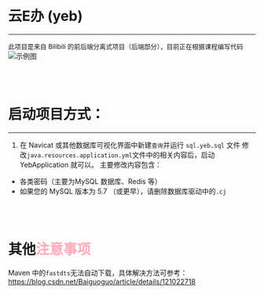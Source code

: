 # 云E办 (yeb)
-----
<font size=2>此项目是来自 Bilibili 的前后端分离式项目（后端部分），目前正在根据课程编写代码</font>
![示例图](https://files.catbox.moe/vme765.png)

<br>
<br>

# 启动项目方式：
-----
1. 在 Navicat 或其他数据库可视化界面中新建`查询`并运行 `sql.yeb.sql` 文件
修改`java.resources.application.yml`文件中的相关内容后，启动 YebApplication 就可以。
主要修改内容包含：
- 各类密码（主要为MySQL 数据库、Redis 等）
- 如果您的 MySQL 版本为 5.7 （或更早），请删除数据库驱动中的`.cj`
 
<br>
<br>


# 其他<font color="#ffaabb">注意事项</font>
Maven 中的`fastdts`无法自动下载，具体解决方法可参考：https://blog.csdn.net/Baiguoguo/article/details/121022718


